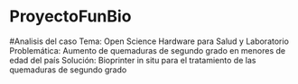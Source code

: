 # ProyectoFunBio




#Analisis del caso 
Tema: Open Science Hardware para Salud y Laboratorio
Problemática: Aumento de quemaduras de segundo grado en menores de edad del país
Solución: Bioprinter in situ para el tratamiento de las quemaduras de segundo grado
